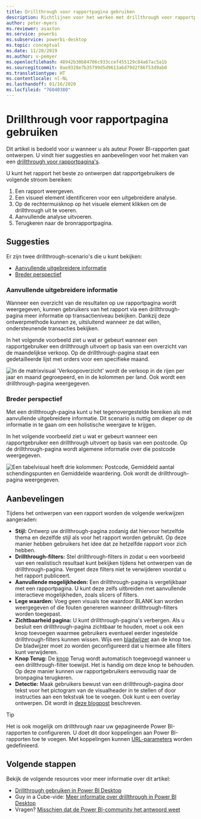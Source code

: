 ```yaml
---
title: Drillthrough voor rapportpagina gebruiken
description: Richtlijnen voor het werken met drillthrough voor rapportpagina's.
author: peter-myers
ms.reviewer: asaxton
ms.service: powerbi
ms.subservice: powerbi-desktop
ms.topic: conceptual
ms.date: 11/28/2019
ms.author: v-pemyer
ms.openlocfilehash: 48942b30b84706c933ccef455129c84a67ac5a1b
ms.sourcegitcommit: 0ae9328e7b35799d5d9613a6d79d2f86f53d9ab0
ms.translationtype: HT
ms.contentlocale: nl-NL
ms.lasthandoff: 01/16/2020
ms.locfileid: "76040380"
---
```

# <a name="use-report-page-drillthrough"></a>Drillthrough voor rapportpagina gebruiken

Dit artikel is bedoeld voor u wanneer u als auteur Power BI-rapporten gaat ontwerpen. U vindt hier suggesties en aanbevelingen voor het maken van een [drillthrough voor rapportpagina's](../desktop-drillthrough.md).

U kunt het rapport het beste zo ontwerpen dat rapportgebruikers de volgende stroom bereiken:

1. Een rapport weergeven.
2. Een visueel element identificeren voor een uitgebreidere analyse.
3. Op de rechtermuisknop op het visuele element klikken om de drillthrough uit te voeren.
4. Aanvullende analyse uitvoeren.
5. Terugkeren naar de bronrapportpagina.

## <a name="suggestions"></a>Suggesties

Er zijn twee drillthrough-scenario's die u kunt bekijken:

- [Aanvullende uitgebreidere informatie](#additional-depth)
- [Breder perspectief](#broader-perspective)

### <a name="additional-depth"></a>Aanvullende uitgebreidere informatie

Wanneer een overzicht van de resultaten op uw rapportpagina wordt weergegeven, kunnen gebruikers van het rapport via een drillthrough-pagina meer informatie op transactieniveau bekijken. Dankzij deze ontwerpmethode kunnen ze, uitsluitend wanneer ze dat willen, ondersteunende transacties bekijken.

In het volgende voorbeeld ziet u wat er gebeurt wanneer een rapportgebruiker een drillthrough uitvoert op basis van een overzicht van de maandelijkse verkoop. Op de drillthrough-pagina staat een gedetailleerde lijst met orders voor een specifieke maand.

![In de matrixvisual 'Verkoopoverzicht' wordt de verkoop in de rijen per jaar en maand gegroepeerd, en in de kolommen per land. Ook wordt een drillthrough-pagina weergegeven.](media/report-drillthrough/suggestion-drillthrough-add-depth.png)

### <a name="broader-perspective"></a>Breder perspectief

Met een drillthrough-pagina kunt u het tegenovergestelde bereiken als met aanvullende uitgebreidere informatie. Dit scenario is nuttig om dieper op de informatie in te gaan om een holistische weergave te krijgen.

In het volgende voorbeeld ziet u wat er gebeurt wanneer een rapportgebruiker een drillthrough uitvoert op basis van een postcode. Op de drillthrough-pagina wordt algemene informatie over die postcode weergegeven.

![Een tabelvisual heeft drie kolommen: Postcode, Gemiddeld aantal schendingspunten en Gemiddelde waardering. Ook wordt de drillthrough-pagina weergegeven.](media/report-drillthrough/suggestion-drillthrough-broader-perspective.png)

## <a name="recommendations"></a>Aanbevelingen

Tijdens het ontwerpen van een rapport worden de volgende werkwijzen aangeraden:

- **Stijl:** Ontwerp uw drillthrough-pagina zodanig dat hiervoor hetzelfde thema en dezelfde stijl als voor het rapport worden gebruikt. Op deze manier hebben gebruikers het idee dat ze hetzelfde rapport voor zich hebben.
- **Drillthrough-filters:** Stel drillthrough-filters in zodat u een voorbeeld van een realistisch resultaat kunt bekijken tijdens het ontwerpen van de drillthrough-pagina. Vergeet deze filters niet te verwijderen voordat u het rapport publiceert.
- **Aanvullende mogelijkheden:** Een drillthrough-pagina is vergelijkbaar met een rapportpagina. U kunt deze zelfs uitbreiden met aanvullende interactieve mogelijkheden, zoals slicers of filters.
- **Lege waarden:** Voeg geen visuals toe waardoor BLANK kan worden weergegeven of die fouten genereren wanneer drillthrough-filters worden toegepast.
- **Zichtbaarheid pagina:** U kunt drillthrough-pagina's verbergen. Als u besluit een drillthrough-pagina zichtbaar te houden, moet u ook een knop toevoegen waarmee gebruikers eventueel eerder ingestelde drillthrough-filters kunnen wissen. Wijs een [bladwijzer](../desktop-bookmarks.md) aan de knop toe. De bladwijzer moet zo worden geconfigureerd dat u hiermee alle filters kunt verwijderen.
- **Knop Terug:** De [knop](../desktop-buttons.md) Terug wordt automatisch toegevoegd wanneer u een drillthrough-filter toewijst. Het is handig om deze knop te behouden. Op deze manier kunnen uw rapportgebruikers eenvoudig naar de bronpagina terugkeren.
- **Detectie:** Maak gebruikers bewust van een drillthrough-pagina door tekst voor het pictogram van de visualheader in te stellen of door instructies aan een tekstvak toe te voegen. Ook kunt u een overlay ontwerpen. Dit wordt in [deze blogpost](https://alluringbi.com/2019/10/23/overlays-for-true-self-serve-reporting/) beschreven.

> [!TIP]
> Het is ook mogelijk om drillthrough naar uw gepagineerde Power BI-rapporten te configureren. U doet dit door koppelingen aan Power BI-rapporten toe te voegen. Met koppelingen kunnen [URL-parameters](https://powerbi.microsoft.com/blog/url-parameters-for-paginated-reports-are-now-available/) worden gedefinieerd.

## <a name="next-steps"></a>Volgende stappen

Bekijk de volgende resources voor meer informatie over dit artikel:

- [Drillthrough gebruiken in Power BI Desktop](../desktop-drillthrough.md)
- Guy in a Cube-vide: [Meer informatie over drillthrough in Power BI Desktop](https://www.youtube.com/watch?v=2x9lLHDbtDk)
- Vragen? [Misschien dat de Power BI-community het antwoord weet](https://community.powerbi.com/)
